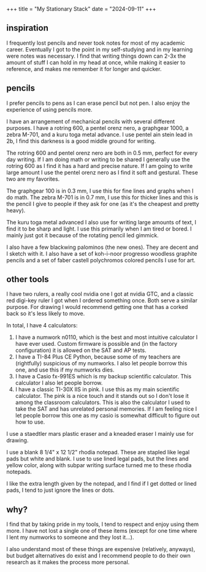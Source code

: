 +++
title = "My Stationary Stack" 
date = "2024-09-11" 
+++

## inspiration
I frequently lost pencils and never took notes for most of my academic career. Eventually I got to the point in my self-studying and in my learning were notes was necessary. I find that writing things down can 2-3x the amount of stuff I can hold in my head at once, while making it easier to reference, and makes me remember it for longer and quicker.

## pencils
I prefer pencils to pens as I can erase pencil but not pen. I also enjoy the experience of using pencils more. 

I have an arrangement of mechanical pencils with several different purposes. I have a rotring 600, a pentel orenz nero, a graphgear 1000,  a  zebra M-701, and a kuru toga metal advance. I use pentel ain stein lead in 2b, I find this darkness is a good middle ground for writing. 

The rotring 600 and pentel orenz nero are both in 0.5 mm, perfect for every day writing. If I am doing math or writing to be shared I generally use the rotring 600 as I find it has a hard and precise nature. If I am going to write large amount I use the pentel orenz nero as I find it soft and gestural. These two are my favorites. 

The graphgear 100 is in 0.3 mm, I use this for fine lines and graphs when I do math. The zebra M-701 is in 0.7 mm, I use this for thicker lines and this is the pencil I give to people if they ask for one (as it's the cheapest and pretty heavy). 

The kuru toga metal advanced I also use for writing large amounts of text, I find it to be sharp and light. I use this primarily when I am tired or bored. I mainly just got it because of the rotating pencil led gimmick. 

I also have a few blackwing palominos (the new ones). They are decent and I sketch with it. I also have a set of koh-i-noor progresso woodless graphite pencils and a set of faber castell polychromos colored pencils I use for art.  

## other tools
I have two rulers, a really cool nvidia one I got at nvidia GTC, and a classic red digi-key ruler I got when I ordered something once. Both serve a similar purpose. For drawing I would recommend getting one that has a corked back so it's less likely to move.

In total, I have 4 calculators:
1. I have a numwork n0110, which is the best and most intuitive calculator I have ever used. Custom firmware is possible and (in the factory configuration) it is allowed on the SAT and AP tests. 
2. I have a TI-84 Plus CE Python, because some of my teachers are (rightfully) suspicious of my numworks. I also let people borrow this one, and use this if my numworks dies.
3. I have a Casio fx-991ES which is my backup scientific calculator. This calculator I also let people borrow. 
4. I have a classic TI-30X IIS in pink. I use this as my main scientific calculator. The pink is a nice touch and it stands out so I don't lose it among the classroom calculators. This is also the calculator I used to take the SAT and has unrelated personal memories. If I am feeling nice I let people borrow this one as my casio is somewhat difficult to figure out how to use. 

I use a staedtler mars plastic eraser and a kneaded eraser I mainly use for drawing. 

I use a blank 8 1/4" x 12 1/2" rhodia notepad. These are stapled like legal pads but white and blank. I use to use lined legal pads, but the lines and yellow color, along with subpar writing surface turned me to these rhodia notepads. 

I like the extra length given by the notepad, and I find if I get dotted or lined pads, I tend to just ignore the lines or dots. 

## why?
I find that by taking pride in my tools, I tend to respect and enjoy using them more. I have not lost a single one of these items (except for one time where I lent my numworks to someone and they lost it...). 

I also understand most of these things are expensive (relatively, anyways), but budget alternatives do exist and I recommend people to do their own research as it makes the process more personal. 




